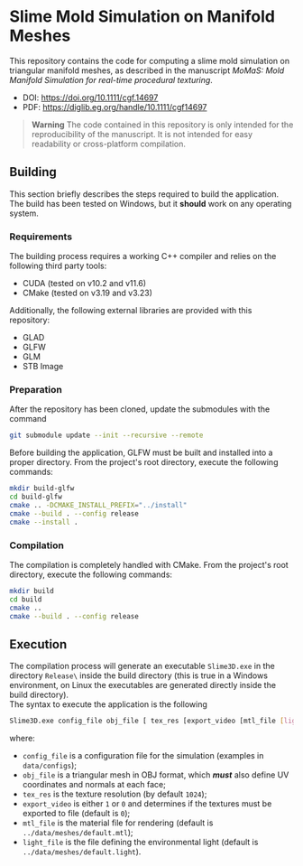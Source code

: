 # Slime Mold Simulation on Manifold Meshes

This repository contains the code for computing a slime mold simulation on triangular manifold meshes, as described in the manuscript *MoMaS: Mold Manifold Simulation for real-time procedural texturing*.  
- DOI: https://doi.org/10.1111/cgf.14697
- PDF: https://diglib.eg.org/handle/10.1111/cgf14697  

> **Warning**
> The code contained in this repository is only intended for the reproducibility of the manuscript. It is not intended for easy readability or cross-platform compilation.  


## Building
This section briefly describes the steps required to build the application.  
The build has been tested on Windows, but it **should** work on any operating system.

### Requirements
The building process requires a working C++ compiler and relies on the following third party tools:
- CUDA (tested on v10.2 and v11.6)
- CMake (tested on v3.19 and v3.23)  

Additionally, the following external libraries are provided with this repository:
- GLAD
- GLFW
- GLM
- STB Image

### Preparation
After the repository has been cloned, update the submodules with the command
```sh
git submodule update --init --recursive --remote
```

Before building the application, GLFW must be built and installed into a proper directory. From the project's root directory, execute the following commands:
```sh
mkdir build-glfw
cd build-glfw
cmake .. -DCMAKE_INSTALL_PREFIX="../install"
cmake --build . --config release
cmake --install .
```

### Compilation
The compilation is completely handled with CMake. From the project's root directory, execute the following commands:
```sh
mkdir build
cd build
cmake ..
cmake --build . --config release
```


## Execution
The compilation process will generate an executable `Slime3D.exe` in the directory `Release\` inside the build directory (this is true in a Windows environment, on Linux the executables are generated directly inside the build directory).  
The syntax to execute the application is the following
```sh
Slime3D.exe config_file obj_file [ tex_res [export_video [mtl_file [light_file]]]]
```
where:
- `config_file` is a configuration file for the simulation (examples in `data/configs`);
- `obj_file` is a triangular mesh in OBJ format, which **_must_** also define UV coordinates and normals at each face;
- `tex_res` is the texture resolution (by default `1024`);
- `export_video` is either `1` or `0` and determines if the textures must be exported to file (default is `0`);
- `mtl_file` is the material file for rendering (default is `../data/meshes/default.mtl`);
- `light_file` is the file defining the environmental light (default is `../data/meshes/default.light`).
